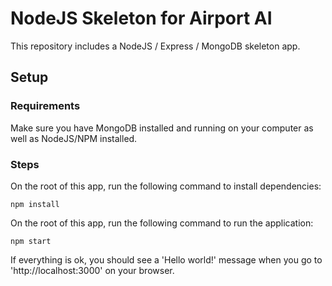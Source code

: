 # NodeJS Skeleton for Airport AI

This repository includes a NodeJS / Express / MongoDB skeleton app.

## Setup

### Requirements
Make sure you have MongoDB installed and running on your computer as well as NodeJS/NPM installed.

### Steps
On the root of this app, run the following command to install dependencies:
```
npm install
```

On the root of this app, run the following command to run the application:
```
npm start
```

If everything is ok, you should see a 'Hello world!' message when you go to 'http://localhost:3000' on your browser.
